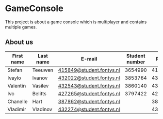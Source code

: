 # GameConsole

This project is about a game console which is multiplayer and contains multiple games.

## About us
| First name |  Last name |         E-mail           |  Student number  |   PCN    |
| ---------- | ---------- | ------------------------ | ---------------- | -------- |
|   Stefan   |  Teeuwen   | 415849@student.fontys.nl |	  3654990       |  415849  | 
|   Ivaylo   |  Ivanov    | 432022@student.fontys.nl |	  3853764       |  432022  | 
|  Valentin  |  Vasilev   | 432543@student.fontys.nl |	  3860140       |  432543  | 
|    Ivo     |  Belitts   | 427265@student.fontys.nl |    3797422       |  427265  |
|  Chanelle  |    Hart    | 387862@student.fontys.nl |                  |  387862  |
|  Vladimir  |  Vladinov  | 432274@student.fontys.nl |                  |  432274  |